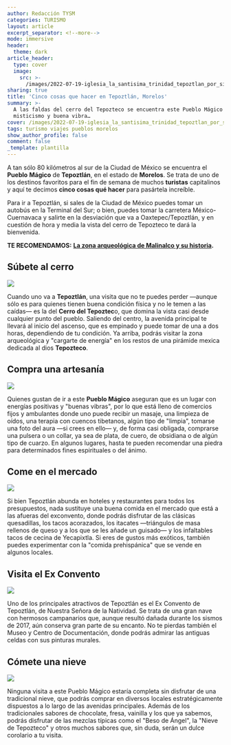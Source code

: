 ```yaml
---
author: Redacción TYSM
categories: TURISMO
layout: article
excerpt_separator: <!--more-->
mode: immersive
header:
  theme: dark
article_header:
  type: cover
  image:
    src: >-
      /images/2022-07-19-iglesia_la_santisima_trinidad_tepoztlan_por_silvia-webp.png
sharing: true
title: 'Cinco cosas que hacer en Tepoztlán, Morelos'
summary: >-
  A las faldas del cerro del Tepozteco se encuentra este Pueblo Mágico lleno de
  misticismo y buena vibra…
cover: /images/2022-07-19-iglesia_la_santisima_trinidad_tepoztlan_por_silvia-webp.png
tags: turismo viajes pueblos morelos
show_author_profile: false
comment: false
_template: plantilla
---
```







A tan sólo 80 kilómetros al sur de la Ciudad de México se encuentra el **Pueblo** **Mágico** de **Tepoztlán**, en el estado de **Morelos**. Se trata de uno de los destinos favoritos para el fin de semana de muchos **turistas** capitalinos y aquí te decimos **cinco cosas qué hacer** para pasártela increíble.

Para ir a Tepoztlán, si sales de la Ciudad de México puedes tomar un autobús en la Terminal del Sur; o bien, puedes tomar la carretera México-Cuernavaca y salirte en la desviación que va a Oaxtepec/Tepoztlán, y en cuestión de hora y media la vista del cerro de Tepozteco te dará la bienvenida.

**TE RECOMENDAMOS:** [**La zona arqueológica de Malinalco y su historia**](https://blog.tonoysumariachi.com/turismo/2022/04/20/la-zona-arqueologica-de-malinalco-y-su-historia.html)**.**

## Súbete al cerro

![](https://upload.wikimedia.org/wikipedia/commons/thumb/f/f5/Hills_around_Tepoztlan.jpg/1024px-Hills_around_Tepoztlan.jpg)

Cuando uno va a **Tepoztlán**, una visita que no te puedes perder —aunque sólo es para quienes tienen buena condición física y no le temen a las caídas— es la del **Cerro del Tepoztec**o, que domina la vista casi desde cualquier punto del pueblo. Saliendo del centro, la avenida principal te llevará al inicio del ascenso, que es empinado y puede tomar de una a dos horas, dependiendo de tu condición. Ya arriba, podrás visitar la zona arqueológica y "cargarte de energía" en los restos de una pirámide mexica dedicada al dios **Tepozteco**.

## Compra una artesanía

![](https://upload.wikimedia.org/wikipedia/commons/thumb/a/a7/Artesan%C3%ADas_de_Tepoztl%C3%A1n.JPG/1024px-Artesan%C3%ADas_de_Tepoztl%C3%A1n.JPG)

Quienes gustan de ir a este **Pueblo Mágico** aseguran que es un lugar con energías positivas y "buenas vibras", por lo que está lleno de comercios fijos y ambulantes donde uno puede recibir un masaje, una limpieza de oídos, una terapia con cuencos tibetanos, algún tipo de "limpia", tomarse una foto del aura —si crees en ello— y, de forma casi obligada, comprarse una pulsera o un collar, ya sea de plata, de cuero, de obsidiana o de algún tipo de cuarzo. En algunos lugares, hasta te pueden recomendar una piedra para determinados fines espirituales o del ánimo.

## Come en el mercado

![](https://upload.wikimedia.org/wikipedia/commons/thumb/2/21/Itacate_en_el_mercado_de_Tepoztl%C3%A1n.JPG/1024px-Itacate_en_el_mercado_de_Tepoztl%C3%A1n.JPG)

Si bien Tepoztlán abunda en hoteles y restaurantes para todos los presupuestos, nada sustituye una buena comida en el mercado que está a las afueras del exconvento, donde podrás disfrutar de las clásicas quesadillas, los tacos acorazados, los itacates —triángulos de masa rellenos de queso y a los que se les añade un guisado— y los infaltables tacos de cecina de Yecapixtla. Si eres de gustos más exóticos, también puedes experimentar con la "comida prehispánica" que se vende en algunos locales.

## Visita el Ex Convento

![](https://upload.wikimedia.org/wikipedia/commons/thumb/4/46/Convento_de_Tepoztlan_-_panoramio.jpg/1024px-Convento_de_Tepoztlan_-_panoramio.jpg)

Uno de los principales atractivos de Tepoztlán es el Ex Convento de Tepoztlán, de Nuestra Señora de la Natividad. Se trata de una gran nave con hermosos campanarios que, aunque resultó dañada durante los sismos de 2017, aún conserva gran parte de su encanto. No te pierdas también el Museo y Centro de Documentación, donde podrás admirar las antiguas celdas con sus pinturas murales.

## Cómete una nieve

![](https://upload.wikimedia.org/wikipedia/commons/thumb/f/fb/Vendedora_de_%22Tepoznieves%22.JPG/1024px-Vendedora_de_%22Tepoznieves%22.JPG)

Ninguna visita a este Pueblo Mágico estaría completa sin disfrutar de una tradicional nieve, que podrás comprar en diversos locales estratégicamente dispuestos a lo largo de las avenidas principales. Además de los tradicionales sabores de chocolate, fresa, vainilla y los que ya sabemos, podrás disfrutar de las mezclas típicas como el "Beso de Ángel", la "Nieve de Tepozteco" y otros muchos sabores que, sin duda, serán un dulce corolario a tu visita.

